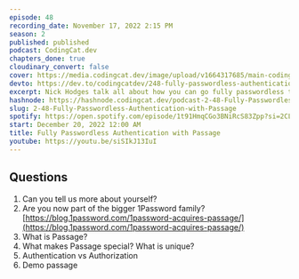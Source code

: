 ```yaml
---
episode: 48
recording_date: November 17, 2022 2:15 PM
season: 2
published: published
podcast: CodingCat.dev
chapters_done: true
cloudinary_convert: false
cover: https://media.codingcat.dev/image/upload/v1664317685/main-codingcatdev-photo/Fully-Passwordless-Authentication-with-Passage.jpg
devto: https://dev.to/codingcatdev/248-fully-passwordless-authentication-with-passage-23ce
excerpt: Nick Hodges talk all about how you can go fully passwordless to reduce friction for your users and provide best-in-class security, including biometrics.
hashnode: https://hashnode.codingcat.dev/podcast-2-48-Fully-Passwordless-Authentication-with-Passage
slug: 2-48-Fully-Passwordless-Authentication-with-Passage
spotify: https://open.spotify.com/episode/1t91HmqCGo3BNiRcS83Zpp?si=2CLDaudHSMioFP8a2edfTQ
start: December 20, 2022 12:00 AM
title: Fully Passwordless Authentication with Passage
youtube: https://youtu.be/siSIkJ13IuI
---
```


## Questions

1. Can you tell us more about yourself?
2. Are you now part of the bigger 1Password family?
   [https://blog.1password.com/1password-acquires-passage/](https://blog.1password.com/1password-acquires-passage/)
3. What is Passage?
4. What makes Passage special? What is unique?
5. Authentication vs Authorization
6. Demo passage
